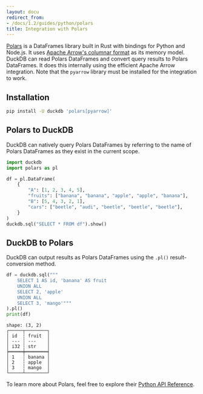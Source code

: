 ```yaml
---
layout: docu
redirect_from:
- /docs/1.2/guides/python/polars
title: Integration with Polars
---
```


[Polars](https://github.com/pola-rs/polars) is a DataFrames library built in Rust with bindings for Python and Node.js. It uses [Apache Arrow's columnar format](https://arrow.apache.org/docs/format/Columnar.html) as its memory model. DuckDB can read Polars DataFrames and convert query results to Polars DataFrames. It does this internally using the efficient Apache Arrow integration. Note that the `pyarrow` library must be installed for the integration to work.

## Installation

```bash
pip install -U duckdb 'polars[pyarrow]'
```

## Polars to DuckDB

DuckDB can natively query Polars DataFrames by referring to the name of Polars DataFrames as they exist in the current scope.

```python
import duckdb
import polars as pl

df = pl.DataFrame(
    {
        "A": [1, 2, 3, 4, 5],
        "fruits": ["banana", "banana", "apple", "apple", "banana"],
        "B": [5, 4, 3, 2, 1],
        "cars": ["beetle", "audi", "beetle", "beetle", "beetle"],
    }
)
duckdb.sql("SELECT * FROM df").show()
```

## DuckDB to Polars

DuckDB can output results as Polars DataFrames using the `.pl()` result-conversion method.

```python
df = duckdb.sql("""
    SELECT 1 AS id, 'banana' AS fruit
    UNION ALL
    SELECT 2, 'apple'
    UNION ALL
    SELECT 3, 'mango'"""
).pl()
print(df)
```

```text
shape: (3, 2)
┌─────┬────────┐
│ id  ┆ fruit  │
│ --- ┆ ---    │
│ i32 ┆ str    │
╞═════╪════════╡
│ 1   ┆ banana │
│ 2   ┆ apple  │
│ 3   ┆ mango  │
└─────┴────────┘
```

To learn more about Polars, feel free to explore their [Python API Reference](https://pola-rs.github.io/polars/py-polars/html/reference/index.html).
